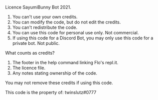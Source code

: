 Licence SayumiBunny Bot 2021.

1. You can't use your own credits.
2. You can modify the code, but do not edit the credits.
3. You can't redistribute the code.
4. You can use this code for personal use only. Not commercial.
5. If using this code for a Discord Bot, you may only use this code for a private bot. Not public.


What counts as credits?

1. The footer in the help command linking Flo's repl.it.
2. The licence file.
3. Any notes stating ownership of the code.

You may not remove these credits if using this code.


This code is the property of: twinslutz#0777
